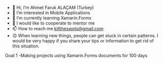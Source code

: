 - 👋 Hi, I’m Ahmet Faruk ALAÇAM (Turkey)
- 👀 I’m interested in Mobile Applications
- 🌱 I’m currently learning Xamarin.Forms
- 💞️ I would like to cooperate to mentor me 
- 📫 How to reach me killtheswots@gmail.com
- :blush: When learning new things, people can get stuck in certain patterns. I would be very happy if you share your tips or information to get rid of this situation. 

Goal 1
-Making projects using Xamarin.Forms documents for 100 days 
